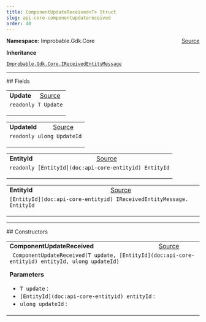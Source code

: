 ```yaml
---
title: ComponentUpdateReceived<T> Struct
slug: api-core-componentupdatereceived
order: 40
---
```


<p><b>Namespace:</b> Improbable.Gdk.Core<span style="float: right"><a href="https://www.github.com/spatialos/gdk-for-unity/blob/0.3.3/workers/unity/Packages/io.improbable.gdk.core/UpdatesAndEvents/ComponentUpdateToSend.cs/#L29">Source</a></span></p>



</p>
<p><b>Inheritance</b></p>

<code>[Improbable.Gdk.Core.IReceivedEntityMessage](doc:api-core-ireceivedentitymessage)</code>






</p>
<hr style="width:100%; border-top-color:#d8d8d8" />
## Fields


</p>


<table class="io-api-doc">    <tr>        <td class="io-api-doc-name"><a id="update"></a><b>Update</b></td>        <td class="io-api-doc-source"><a href="https://www.github.com/spatialos/gdk-for-unity/blob/0.3.3/workers/unity/Packages/io.improbable.gdk.core/UpdatesAndEvents/ComponentUpdateToSend.cs/#L31">Source</a></td>    </tr>    <tr>        <td class="io-api-doc-content" colspan="2"><code>readonly T Update</code></p></td>    </tr></table>
<table class="io-api-doc">    <tr>        <td class="io-api-doc-name"><a id="updateid"></a><b>UpdateId</b></td>        <td class="io-api-doc-source"><a href="https://www.github.com/spatialos/gdk-for-unity/blob/0.3.3/workers/unity/Packages/io.improbable.gdk.core/UpdatesAndEvents/ComponentUpdateToSend.cs/#L32">Source</a></td>    </tr>    <tr>        <td class="io-api-doc-content" colspan="2"><code>readonly ulong UpdateId</code></p></td>    </tr></table>
<table class="io-api-doc">    <tr>        <td class="io-api-doc-name"><a id="entityid"></a><b>EntityId</b></td>        <td class="io-api-doc-source"><a href="https://www.github.com/spatialos/gdk-for-unity/blob/0.3.3/workers/unity/Packages/io.improbable.gdk.core/UpdatesAndEvents/ComponentUpdateToSend.cs/#L33">Source</a></td>    </tr>    <tr>        <td class="io-api-doc-content" colspan="2"><code>readonly [EntityId](doc:api-core-entityid) EntityId</code></p></td>    </tr></table>
<table class="io-api-doc">    <tr>        <td class="io-api-doc-name"><a id="entityid"></a><b>EntityId</b></td>        <td class="io-api-doc-source"><a href="https://www.github.com/spatialos/gdk-for-unity/blob/0.3.3/workers/unity/Packages/io.improbable.gdk.core/UpdatesAndEvents/ComponentUpdateToSend.cs/#L42">Source</a></td>    </tr>    <tr>        <td class="io-api-doc-content" colspan="2"><code>[EntityId](doc:api-core-entityid) IReceivedEntityMessage. EntityId</code></p></td>    </tr></table>






</p>
<hr style="width:100%; border-top-color:#d8d8d8" />
## Constructors


</p>


<table class="io-api-doc">    <tr>        <td class="io-api-doc-name"><a id="componentupdatereceived-t-entityid-ulong"></a><b>ComponentUpdateReceived</b></td>        <td class="io-api-doc-source"><a href="https://www.github.com/spatialos/gdk-for-unity/blob/0.3.3/workers/unity/Packages/io.improbable.gdk.core/UpdatesAndEvents/ComponentUpdateToSend.cs/#L35">Source</a></td>    </tr>    <tr>        <td class="io-api-doc-content" colspan="2"><code> ComponentUpdateReceived(T update, [EntityId](doc:api-core-entityid) entityId, ulong updateId)</code></p></p><b>Parameters</b><ul><li><code>T update</code> : </li><li><code>[EntityId](doc:api-core-entityid) entityId</code> : </li><li><code>ulong updateId</code> : </li></ul></td>    </tr></table>




